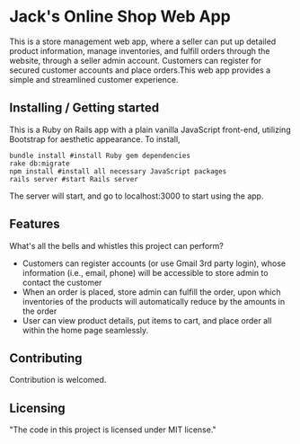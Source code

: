 # Jack's Online Shop Web App


This is a store management web app, where a seller can put up detailed product information, manage inventories, and fulfill orders through the website, through a seller admin account. Customers can register for secured customer accounts and place orders.This web app provides a simple and streamlined customer experience.

## Installing / Getting started

This is a Ruby on Rails app with a plain vanilla JavaScript front-end, utilizing Bootstrap for aesthetic appearance. To install,

```shell
bundle install #install Ruby gem dependencies
rake db:migrate
npm install #install all necessary JavaScript packages
rails server #start Rails server
```

The server will start, and go to localhost:3000 to start using the app.


## Features

What's all the bells and whistles this project can perform?
* Customers can register accounts (or use Gmail 3rd party login), whose information (i.e., email, phone) will be accessible to store admin to contact the customer
* When an order is placed, store admin can fulfill the order, upon which inventories of the products will automatically reduce by the amounts in the order
* User can view product details, put items to cart, and place order all within the home page seamlessly.

## Contributing

Contribution is welcomed.

## Licensing

"The code in this project is licensed under MIT license."
